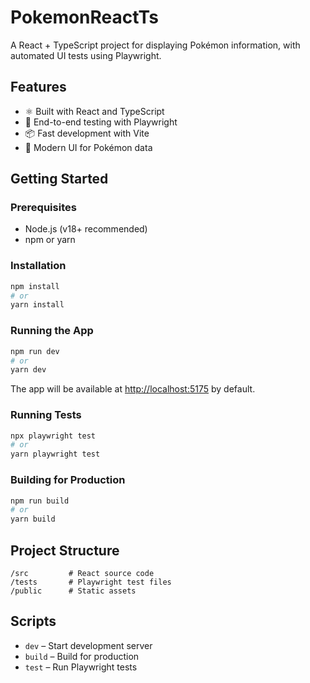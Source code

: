 # PokemonReactTs

A React + TypeScript project for displaying Pokémon information, with automated UI tests using Playwright.

## Features

- ⚛️ Built with React and TypeScript
- 🧪 End-to-end testing with Playwright
- 📦 Fast development with Vite
- 🎨 Modern UI for Pokémon data

## Getting Started

### Prerequisites

- Node.js (v18+ recommended)
- npm or yarn

### Installation

```bash
npm install
# or
yarn install
```

### Running the App

```bash
npm run dev
# or
yarn dev
```

The app will be available at [http://localhost:5175](http://localhost:5175) by default.

### Running Tests

```bash
npx playwright test
# or
yarn playwright test
```

### Building for Production

```bash
npm run build
# or
yarn build
```

## Project Structure

```
/src         # React source code
/tests       # Playwright test files
/public      # Static assets
```

## Scripts

- `dev` – Start development server
- `build` – Build for production
- `test` – Run Playwright tests
